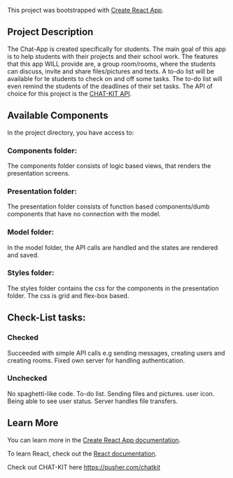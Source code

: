 This project was bootstrapped with [Create React App](https://github.com/facebook/create-react-app).

## Project Description

The Chat-App is created specifically for students. The main goal of this app is to help students with their projects and their school work. The features that this app WILL provide are, a group room/rooms, where the students can discuss, invite and share files/pictures and texts. A to-do list will be available for te students to check on and off some tasks. The to-do list will even remind the students of the deadlines of their set tasks. 
The API of choice for this project is the [CHAT-KIT API](https://pusher.com/chatkit).

## Available Components

In the project directory, you have access to:

### Components folder:

The components folder consists of logic based views, that renders the presentation screens.

### Presentation folder:

The presentation folder consists of function based components/dumb components that have no connection with the model.

### Model folder:

In the model folder, the API calls are handled and the states are rendered and saved.

### Styles folder:

The styles folder contains the css for the components in the presentation folder. The css is grid and flex-box based.

## Check-List tasks:

### Checked
Succeeded with simple API calls e.g sending messages, creating users and creating rooms.
Fixed own server for handling authentication.

### Unchecked
No spaghetti-like code.
To-do list.
Sending files and pictures.
user icon.
Being able to see user status.
Server handles file transfers.

## Learn More

You can learn more in the [Create React App documentation](https://facebook.github.io/create-react-app/docs/getting-started).

To learn React, check out the [React documentation](https://reactjs.org/).

Check out CHAT-KIT here https://pusher.com/chatkit
